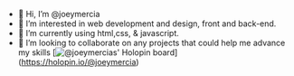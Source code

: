 - 👋 Hi, I’m @joeymercia
- 👀 I’m interested in web development and design, front and back-end.
- 🌱 I’m currently using html,css, & javascript.
- 💞️ I’m looking to collaborate on any projects that could help me advance my skills
[![@joeymercias' Holopin board](https://holopin.io/api/user/board?user=joeymercia)]
(https://holopin.io/@joeymercia)

<!---
joeymercia/joeymercia is a ✨ special ✨ repository because its `README.md` (this file) appears on your GitHub profile.
You can click the Preview link to take a look at your changes.
--->
